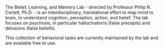 The Belief, Learning, and Memory Lab - directed by Professor Philip R. Corlett, Ph.D. - is an interdisciplinary, translational effort to map mind to brain, to understand cognition, perception, action, and belief. The lab focuses on psychosis, in particular hallucinations (false precepts) and delusions (false beliefs).

This collection of behavioral tasks are currently maintained by the lab and are available free to use.
